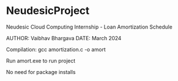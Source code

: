# NeudesicProject
Neudesic Cloud Computing Internship - Loan Amortization Schedule

AUTHOR: Vaibhav Bhargava
DATE: March 2024

Compilation: gcc amortization.c -o amort

Run amort.exe to run project

No need for package installs